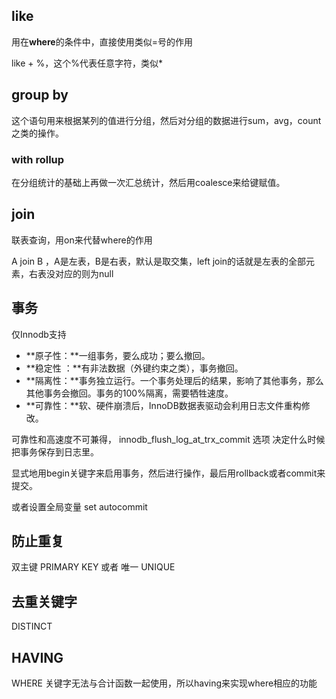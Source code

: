 ## like

用在**where**的条件中，直接使用类似=号的作用

like + %，这个%代表任意字符，类似*

## group by

这个语句用来根据某列的值进行分组，然后对分组的数据进行sum，avg，count之类的操作。

### with rollup

在分组统计的基础上再做一次汇总统计，然后用coalesce来给键赋值。

## join

联表查询，用on来代替where的作用

A join B ，A是左表，B是右表，默认是取交集，left join的话就是左表的全部元素，右表没对应的则为null

## 事务

仅Innodb支持

- **原子性：**一组事务，要么成功；要么撤回。
- **稳定性 ：**有非法数据（外键约束之类），事务撤回。
- **隔离性：**事务独立运行。一个事务处理后的结果，影响了其他事务，那么其他事务会撤回。事务的100%隔离，需要牺牲速度。
- **可靠性：**软、硬件崩溃后，InnoDB数据表驱动会利用日志文件重构修改。

可靠性和高速度不可兼得， innodb_flush_log_at_trx_commit 选项 决定什么时候把事务保存到日志里。

显式地用begin关键字来启用事务，然后进行操作，最后用rollback或者commit来提交。

或者设置全局变量 set autocommit

## 防止重复

双主键 PRIMARY KEY 或者 唯一 UNIQUE

## 去重关键字

DISTINCT

## HAVING

WHERE 关键字无法与合计函数一起使用，所以having来实现where相应的功能